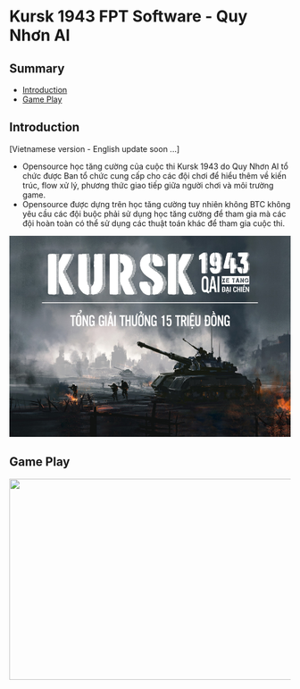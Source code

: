 # Kursk 1943 FPT Software - Quy Nhơn AI
## Summary
* [Introduction](#Introduction)
* [Game Play](#Game-Play)
## Introduction
[Vietnamese version - English update soon ...]
* Opensource học tăng cường của cuộc thi Kursk 1943 do Quy Nhơn AI tổ chức được Ban tổ chức cung cấp cho các đội chơi để hiểu thêm về kiến trúc, flow xử lý, phương thức giao tiếp giữa người chơi và môi trường game.
* Opensource được dựng trên học tăng cường tuy nhiên không BTC không yêu cầu các đội buộc phải sử dụng học tăng cường để tham gia mà các đội hoàn toàn có thể sử dụng các thuật toán khác để tham gia cuộc thi.

<div style="text-align:center">
<img src="./img/poster.jpg" alt="Poster" width="640" height="360"/>
</div>

## Game Play

<div style="text-align:center">
<img src="./img/gameplay.gif" width="640" height="360"/>
</div>



